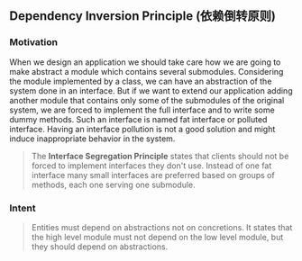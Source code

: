 ## Dependency Inversion Principle (依赖倒转原则)

### Motivation

When we design an application we should take care how we are going to make abstract a module which contains several submodules. Considering the module implemented by a class, we can have an abstraction of the system done in an interface. But if we want to extend our application adding another module that contains only some of the submodules of the original system, we are forced to implement the full interface and to write some dummy methods. Such an interface is named fat interface or polluted interface. Having an interface pollution is not a good solution and might induce inappropriate behavior in the system.

> The **Interface Segregation Principle** states that clients should not be forced to implement interfaces they don't use. Instead of one fat interface many small interfaces are preferred based on groups of methods, each one serving one submodule.

### Intent

> Entities must depend on abstractions not on concretions. It states that the high level module must not depend on the low level module, but they should depend on abstractions.